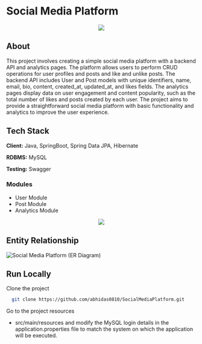 # Social Media Platform

<p align="center">
  <img src="https://www.linkpicture.com/q/SocialMediaPlatform.png"/>
</p>

## About

This project involves creating a simple social media platform with a backend API and analytics pages. The platform allows users to perform CRUD operations for user profiles and posts and like and unlike posts. The backend API includes User and Post models with unique identifiers, name, email, bio, content, created_at, updated_at, and likes fields. The analytics pages display data on user engagement and content popularity, such as the total number of likes and posts created by each user. The project aims to provide a straightforward social media platform with basic functionality and analytics to improve the user experience.

## Tech Stack

**Client:** Java, SpringBoot, Spring Data JPA, Hibernate

**RDBMS:** MySQL

**Testing:** Swagger


### Modules
- User Module
- Post Module
-	Analytics Module

<p align="center">
  <img src="https://www.linkpicture.com/q/SocialMediaPlatform_1.png"/>
</p>

##  Entity Relationship

![Social Media Platform (ER Diagram)](https://www.linkpicture.com/q/Social-Media-Platform-ER-Diagram.png)

## Run Locally

Clone the project

```bash
  git clone https://github.com/abhidas0810/SocialMediaPlatform.git
```

Go to the project resources

-  src/main/resources and modify the MySQL login details in the application.properties file to match the system on which the application will be executed.
